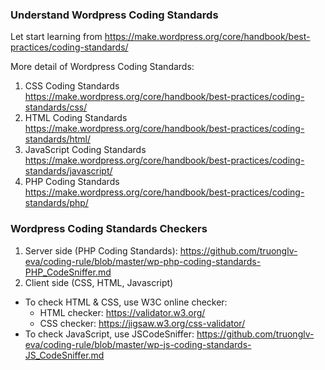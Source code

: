 ### Understand Wordpress Coding Standards
Let start learning from https://make.wordpress.org/core/handbook/best-practices/coding-standards/

More detail of Wordpress Coding Standards:

1. CSS Coding Standards https://make.wordpress.org/core/handbook/best-practices/coding-standards/css/
2. HTML Coding Standards https://make.wordpress.org/core/handbook/best-practices/coding-standards/html/
3. JavaScript Coding Standards https://make.wordpress.org/core/handbook/best-practices/coding-standards/javascript/
4. PHP Coding Standards https://make.wordpress.org/core/handbook/best-practices/coding-standards/php/

### Wordpress Coding Standards Checkers
1. Server side (PHP Coding Standards): https://github.com/truonglv-eva/coding-rule/blob/master/wp-php-coding-standards-PHP_CodeSniffer.md
2. Client side (CSS, HTML, Javascript)
 - To check HTML & CSS, use W3C online checker:
    - HTML checker: https://validator.w3.org/
    - CSS checker: https://jigsaw.w3.org/css-validator/
 - To check JavaScript, use JSCodeSniffer: https://github.com/truonglv-eva/coding-rule/blob/master/wp-js-coding-standards-JS_CodeSniffer.md
